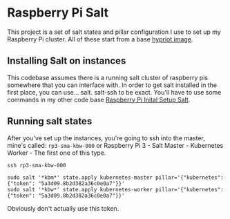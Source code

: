 Raspberry Pi Salt
=================

This project is a set of salt states and pillar configuration I use to set up my Raspberry
Pi cluster. All of these start from a base [hypriot image](todo).

## Installing Salt on instances
This codebase assumes there is a running salt cluster of raspberry pis somewhere that you can
interface with. In order to get salt installed in the first place, you can use... salt.
salt-ssh to be exact. You'll have to use some commands in my other code base
[Raspberry Pi Inital Setup Salt](https://github.com/norwoodj/rpi-salt-initial-setup).

## Running salt states
After you've set up the instances, you're going to ssh into the master, mine's called:
`rp3-sma-kbw-000` or Raspberry Pi 3 - Salt Master - Kubernetes Worker - The first one of this type.

```
ssh rp3-sma-kbw-000

sudo salt '*kbm*' state.apply kubernetes-master pillar='{"kubernetes": {"token": "5a3d09.8b2d382a36c0e0a7"}}'
sudo salt '*kbw*' state.apply kubernetes-worker pillar='{"kubernetes": {"token": "5a3d09.8b2d382a36c0e0a7"}}'
```

Obviously don't actually use this token.
